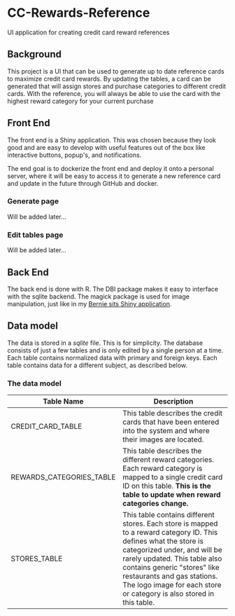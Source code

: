 # CC-Rewards-Reference
UI application for creating credit card reward references

## Background

This project is a UI that can be used to generate up to date reference cards to maximize credit card rewards. By updating the tables, a card can be generated that will assign stores and purchase categories to different credit cards. With the reference, you will always be able to use the card with the highest reward category for your current purchase

## Front End

The front end is a Shiny application. This was chosen because they look good and are easy to develop with useful features out of the box like interactive buttons, popup's, and notifications.

The end goal is to dockerize the front end and deploy it onto a personal server, where it will be easy to access it to generate a new reference card and update in the future through GitHub and docker.

### Generate page

<!--- TODO ---> Will be added later...

### Edit tables page

<!--- TODO ---> Will be added later...

## Back End

The back end is done with R. The DBI package makes it easy to interface with the sqlite backend. The magick package is used for image manipulation, just like in my [Bernie sits Shiny application](https://github.com/atseewal/Bernie-Sits-Shiny/tree/main).

## Data model

The data is stored in a *sqlite* file. This is for simplicity. The database consists of just a few tables and is only edited by a single person at a time. Each table contains normalized data with primary and foreign keys. Each table contains data for a different subject, as described below.

### The data model

| Table Name | Description |
|-------|-|
| CREDIT_CARD_TABLE | This table describes the credit cards that have been entered into the system and where their images are located. |
| REWARDS_CATEGORIES_TABLE | This table describes the different reward categories. Each reward category is mapped to a single credit card ID on this table. **This is the table to update when reward categories change.** |
| STORES_TABLE | This table contains different stores. Each store is mapped to a reward category ID. This defines what the store is categorized under, and will be rarely updated. This table also contains generic "stores" like restaurants and gas stations. The logo image for each store or category is also stored in this table. |
